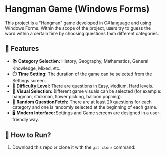 # Hangman Game (Windows Forms)

This project is a "Hangman" game developed in C# language and using Windows Forms. Within the scope of the project, users try to guess the word within a certain time by choosing questions from different categories.

## 🔧 Features

- 📚 **Category Selection:** History, Geography, Mathematics, General Knowledge, Mixed, etc.
- ⏱️ **Time Setting:** The duration of the game can be selected from the Settings screen.
- 🎯 **Difficulty Level:** There are questions in Easy, Medium, Hard levels.
- 🎨 **Visual Selection:** Different game visuals can be selected (for example: hangman, stickman, flower picking, balloon popping).
- 🧠 **Random Question Fetch:** There are at least 20 questions for each category and one is randomly selected at the beginning of each game.
- 🖥️ **Modern Interface:** Settings and Game screens are designed in a user-friendly way.

## 🚀 How to Run?

1. Download this repo or clone it with the `git clone` command:
